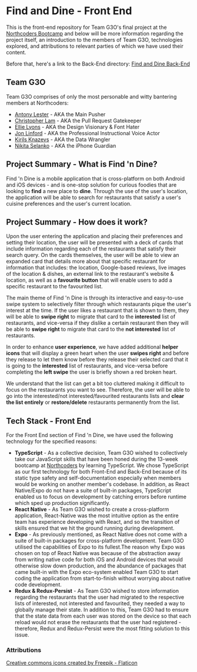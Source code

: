 # Find and Dine - Front End
This is the front-end repository for Team G3O's final project at the [Northcoders Bootcamp](https://northcoders.com) and below will be more information regarding the project itself, an introduction to the members of Team G3O, technologies explored, and attributions to relevant parties of which we have used their content.

Before that, here's a link to the Back-End directory: [Find and Dine Back-End](https://github.com/clam119/find-and-dine-backend)

## Team G3O
Team G3O comprises of only the most personable and witty bantering members at Northcoders:
* [Antony Lester](https://www.linkedin.com/in/antony-lester/) - AKA the Main Pusher
* [Christopher Lam](https://www.linkedin.com/in/christopher-lam-792b90161/) - AKA the Pull Request Gatekeeper
* [Ellie Lyons](https://www.linkedin.com/in/ellie-lyons-644302258/) - AKA the Design Visionary & Font Hater
* [Jon Linford](https://www.linkedin.com/in/jon-linford-103427255/) - AKA the Professional Instructional Voice Actor
* [Kirils Knazevs](https://www.linkedin.com/in/kirils-knazevs-4b4338258/) - AKA the Data Wrangler
* [Nikita Selanko](https://www.linkedin.com/in/nikitaselanko/) - AKA the iPhone Guardian

## Project Summary - What is Find 'n Dine?
Find 'n Dine is a mobile application that is cross-platform on both Android and iOS devices - and is one-stop solution for curious foodies that are looking to **find** a new place to **dine**. Through the use of the user's location, the application will be able to search for restaurants that satisfy a user's cuisine preferences and the user's current location. 

## Project Summary - How does it work?
Upon the user entering the application and placing their preferences and setting their location, the user will be presented with a deck of cards that include information regarding each of the restaurants that satisfy their search query. On the cards themselves, the user will be able to view an expanded card that details more about that specific restaurant for information that includes: the location, Google-based reviews, live images of the location & dishes, an external link to the restaurant's website & location, as well as a **favourite button** that will enable users to add a specific restaurant to the favourited list.

The main theme of Find 'n Dine is through its interactive and easy-to-use swipe system to selectively filter through which restaurants pique the user's interest at the time. If the user likes a restaurant that is shown to them, they will be able to **swipe right** to migrate that card to the **interested** list of restaurants, and vice-versa if they dislike a certain restaurant then they will be able to **swipe right** to migrate that card to the **not interested** list of restaurants.

In order to enhance **user experience**, we have added additional **helper icons** that will display a green heart when the user **swipes right** and before they release to let them know before they release their selected card that it is going to the **interested** list of restaurants, and vice-versa before completing the **left swipe** the user is briefly shown a red broken heart.

We understand that the list can get a bit too cluttered making it difficult to focus on the restaurants you want to see. Therefore, the user will be able to go into the interested/not interested/favourited restaurants lists and **clear the list entirely** or **restore/delete** restaurants permanently from the list.

## Tech Stack - Front End
For the Front End section of Find 'n Dine, we have used the following technology for the specified reasons:
* **TypeScript** - As a collective decision, Team G3O wished to collectively take our JavaScript skills that have been honed during the 13-week bootcamp at [Northcoders](https://northcoders.com) by learning TypeScript. We chose TypeScript as our first technology for both Front-End and Back-End because of its static type safety and self-documentation especially when members would be working on another member's codebase. In addition, as React Native/Expo do not have a suite of built-in packages, TypeScript enabled us to focus on development by catching errors before runtime which sped up production significantly.
* **React Native** - As Team G3O wished to create a cross-platform application, React-Native was the most intuitive option as the entire team has experience developing with React, and so the transition of skills ensured that we hit the ground running during development.
* **Expo** - As previously mentioned, as React Native does not come with a suite of built-in packages for cross-platform development. Team G3O utilised the capabilities of Expo to its fullest.The reason why Expo was chosen on top of React Native was because of the abstraction away from writing native code for both iOS and Android devices that would otherwise slow down production, and the abundance of packages that came built-in with the Expo eco-system enabled Team G3O to start coding the application from start-to-finish without worrying about native code development. 
* **Redux & Redux-Persist** - As Team G3O wished to store information regarding the restaurants that the user had migrated to the respective lists of interested, not interested and favourited, they needed a way to globally manage their state. In addition to this, Team G3O had to ensure that the state data from each user was stored on the device so that each reload would not erase the restaurants that the user had registered - therefore, Redux and Redux-Persist were the most fitting solution to this issue.


### Attributions
<a href="https://www.flaticon.com/free-icons/creative-commons" title="creative commons icons">Creative commons icons created by Freepik - Flaticon</a>
